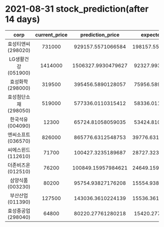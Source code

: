 # 2021-08-31 stock_prediction(after 14 days)

|   corp   |   current_price   |   prediction_price   |   expected_profit   |
|:--------:|:-----------------:|:--------------------:|:-------------------:|
|효성티앤씨(298020)|731000|929157.5571066584|198157.55710665835|
|LG생활건강(051900)|1414000|1506327.9930479627|92327.99304796266|
|효성화학(298000)|319500|395456.5890128057|75956.58901280572|
|효성첨단소재(298050)|519000|577336.0110315412|58336.01103154116|
|한국석유(004090)|12300|65724.81058059035|53424.81058059035|
|엔씨소프트(036570)|826000|865776.6312548753|39776.631254875334|
|씨에스윈드(112610)|71700|100427.3235189687|28727.323518968697|
|더존비즈온(012510)|76200|100849.15957984621|24649.159579846208|
|삼양식품(003230)|80200|95754.93827176208|15554.938271762076|
|부산산업(011390)|127500|143036.3610224139|15536.361022413912|
|효성중공업(298040)|64800|80220.27761280218|15420.27761280218|
